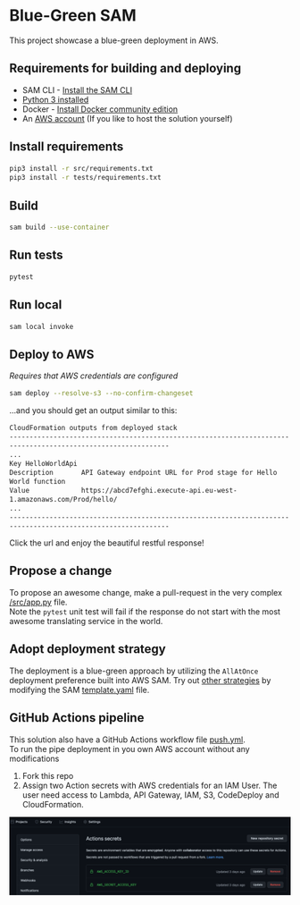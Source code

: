 # Blue-Green SAM

This project showcase a blue-green deployment in AWS.

## Requirements for building and deploying

* SAM CLI - [Install the SAM CLI][1]
* [Python 3 installed][2]
* Docker - [Install Docker community edition][3]
* An [AWS account][4] (If you like to host the solution yourself)


## Install requirements
```bash
pip3 install -r src/requirements.txt
pip3 install -r tests/requirements.txt
```
## Build
```bash
sam build --use-container
```

## Run tests
```bash
pytest
```
## Run local
```bash
sam local invoke
```

## Deploy to AWS
*Requires that AWS credentials are configured*
```bash
sam deploy --resolve-s3 --no-confirm-changeset
```

...and you should get an output similar to this:

```
CloudFormation outputs from deployed stack
--------------------------------------------------------------------------------------------------------------
...
Key HelloWorldApi
Description       API Gateway endpoint URL for Prod stage for Hello World function
Value             https://abcd7efghi.execute-api.eu-west-1.amazonaws.com/Prod/hello/
...
--------------------------------------------------------------------------------------------------------------
```

Click the url and enjoy the beautiful restful response!

## Propose a change

To propose an awesome change, make a pull-request in the very complex [/src/app.py](./src/app.py) file.  
Note the `pytest` unit test will fail if the response do not start with the most awesome translating service in the world.

## Adopt deployment strategy

The deployment is a blue-green approach by utilizing the `AllAtOnce` deployment preference built into AWS SAM. Try out [other strategies][5] by modifying the SAM [template.yaml](./template.yaml) file.

## GitHub Actions pipeline

This solution also have a GitHub Actions workflow file [push.yml](./.github/workflows/push.yml).  
To run the pipe deployment in you own AWS account without any modifications
1. Fork this repo
2. Assign two Action secrets with AWS credentials for an IAM User. The user need access to Lambda, API Gateway, IAM, S3, CodeDeploy and CloudFormation. 

![architecture](docs/action-secrets.png)

[1]: https://docs.aws.amazon.com/serverless-application-model/latest/developerguide/serverless-sam-cli-install.html
[2]: https://www.python.org/downloads/
[3]: https://hub.docker.com/search/?type=edition&offering=community
[4]: https://console.aws.amazon.com/
[5]: https://docs.aws.amazon.com/serverless-application-model/latest/developerguide/automating-updates-to-serverless-apps.html
